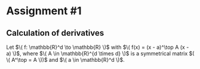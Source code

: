 # Assignment #1
## Calculation of derivatives
Let $\( f: \mathbb{R}^d \to \mathbb{R} \)$ with $\( f(x) = (x - a)^\top A (x - a) \)$, where $\( A \in \mathbb{R}^{d \times d} \)$ is a symmetrical matrix $( \( A^\top = A \))$ and $\( a \in \mathbb{R}^d \)$.




